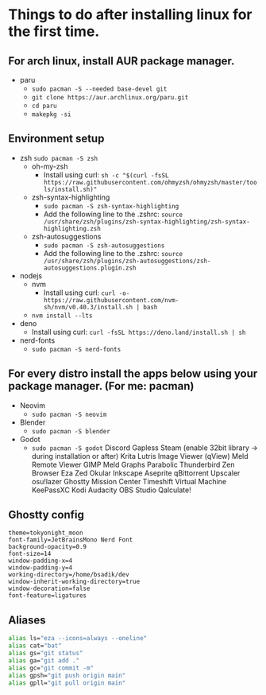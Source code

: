 # Things to do after installing linux for the first time.

## For arch linux, install AUR package manager.

- paru
    - `sudo pacman -S --needed base-devel git`
    - `git clone https://aur.archlinux.org/paru.git`
    - `cd paru`
    - `makepkg -si`

## Environment setup

- zsh `sudo pacman -S zsh`
    - oh-my-zsh
        - Install using curl: `sh -c "$(curl -fsSL https://raw.githubusercontent.com/ohmyzsh/ohmyzsh/master/tools/install.sh)"`
    - zsh-syntax-highlighting
        - `sudo pacman -S zsh-syntax-highlighting`
        - Add the following line to the .zshrc: `source /usr/share/zsh/plugins/zsh-syntax-highlighting/zsh-syntax-highlighting.zsh`
    - zsh-autosuggestions
        - `sudo pacman -S zsh-autosuggestions`
        - Add the following line to the .zshrc: `source /usr/share/zsh/plugins/zsh-autosuggestions/zsh-autosuggestions.plugin.zsh`
- nodejs
    - nvm
        - Install using curl: `curl -o- https://raw.githubusercontent.com/nvm-sh/nvm/v0.40.3/install.sh | bash`
    - `nvm install --lts`
- deno
    - Install using curl: `curl -fsSL https://deno.land/install.sh | sh`
- nerd-fonts
    - `sudo pacman -S nerd-fonts`

## For every distro install the apps below using your package manager. (For me: pacman)

- Neovim
    - `sudo pacman -S neovim`
- Blender
    - `sudo pacman -S blender`
- Godot
    - `sudo pacman -S godot`
Discord
Gapless
Steam (enable 32bit library -> during installation or after)
Krita
Lutris
Image Viewer (qView)
Meld
Remote Viewer 
GIMP
Meld
Graphs
Parabolic
Thunderbird
Zen Browser
Eza
Zed
Okular
Inkscape
Aseprite
qBittorrent
Upscaler
osu!lazer
Ghostty
Mission Center
Timeshift
Virtual Machine
KeePassXC
Kodi
Audacity
OBS Studio
Qalculate!

## Ghostty config

```config
theme=tokyonight_moon
font-family=JetBrainsMono Nerd Font
background-opacity=0.9
font-size=14
window-padding-x=4
window-padding-y=4
working-directory=/home/bsadik/dev
window-inherit-working-directory=true
window-decoration=false
font-feature=ligatures
```

## Aliases

```bash
alias ls="eza --icons=always --oneline"
alias cat="bat"
alias gs="git status"
alias ga="git add ."
alias gc="git commit -m"
alias gpsh="git push origin main"
alias gpll="git pull origin main"
```
